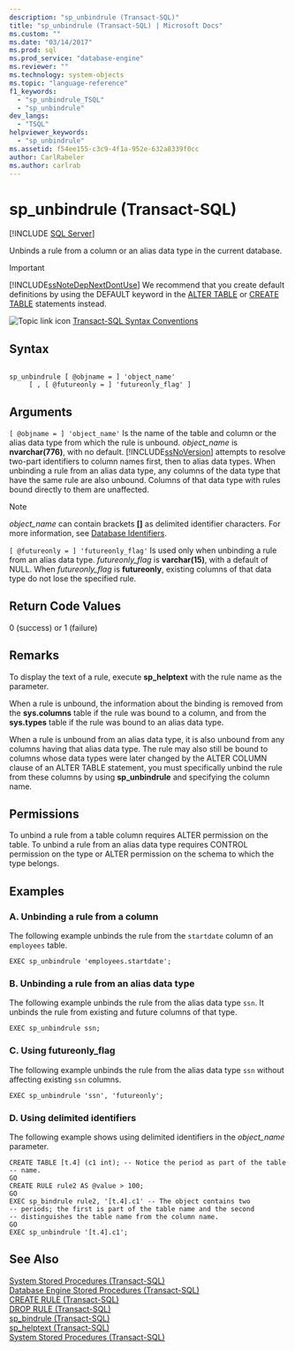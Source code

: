 ```yaml
---
description: "sp_unbindrule (Transact-SQL)"
title: "sp_unbindrule (Transact-SQL) | Microsoft Docs"
ms.custom: ""
ms.date: "03/14/2017"
ms.prod: sql
ms.prod_service: "database-engine"
ms.reviewer: ""
ms.technology: system-objects
ms.topic: "language-reference"
f1_keywords: 
  - "sp_unbindrule_TSQL"
  - "sp_unbindrule"
dev_langs: 
  - "TSQL"
helpviewer_keywords: 
  - "sp_unbindrule"
ms.assetid: f54ee155-c3c9-4f1a-952e-632a8339f0cc
author: CarlRabeler
ms.author: carlrab
---
```

# sp_unbindrule (Transact-SQL)
[!INCLUDE [SQL Server](../../includes/applies-to-version/sqlserver.md)]

  Unbinds a rule from a column or an alias data type in the current database.  
  
> [!IMPORTANT]  
>  [!INCLUDE[ssNoteDepNextDontUse](../../includes/ssnotedepnextdontuse-md.md)] We recommend that you create default definitions by using the DEFAULT keyword in the [ALTER TABLE](../../t-sql/statements/alter-table-transact-sql.md) or [CREATE TABLE](../../t-sql/statements/create-table-transact-sql.md) statements instead.  
  
 ![Topic link icon](../../database-engine/configure-windows/media/topic-link.gif "Topic link icon") [Transact-SQL Syntax Conventions](../../t-sql/language-elements/transact-sql-syntax-conventions-transact-sql.md)  
  
## Syntax  
  
```  
  
sp_unbindrule [ @objname = ] 'object_name'   
     [ , [ @futureonly = ] 'futureonly_flag' ]  
```  
  
## Arguments  
`[ @objname = ] 'object_name'`
 Is the name of the table and column or the alias data type from which the rule is unbound. *object_name* is **nvarchar(776)**, with no default. [!INCLUDE[ssNoVersion](../../includes/ssnoversion-md.md)] attempts to resolve two-part identifiers to column names first, then to alias data types. When unbinding a rule from an alias data type, any columns of the data type that have the same rule are also unbound. Columns of that data type with rules bound directly to them are unaffected.  
  
> [!NOTE]  
>  *object_name* can contain brackets **[]** as delimited identifier characters. For more information, see [Database Identifiers](../../relational-databases/databases/database-identifiers.md).  
  
`[ @futureonly = ] 'futureonly_flag'`
 Is used only when unbinding a rule from an alias data type. *futureonly_flag* is **varchar(15)**, with a default of NULL. When *futureonly_flag* is **futureonly**, existing columns of that data type do not lose the specified rule.  
  
## Return Code Values  
 0 (success) or 1 (failure)  
  
## Remarks  
 To display the text of a rule, execute **sp_helptext** with the rule name as the parameter.  
  
 When a rule is unbound, the information about the binding is removed from the **sys.columns** table if the rule was bound to a column, and from the **sys.types** table if the rule was bound to an alias data type.  
  
 When a rule is unbound from an alias data type, it is also unbound from any columns having that alias data type. The rule may also still be bound to columns whose data types were later changed by the ALTER COLUMN clause of an ALTER TABLE statement, you must specifically unbind the rule from these columns by using **sp_unbindrule** and specifying the column name.  
  
## Permissions  
 To unbind a rule from a table column requires ALTER permission on the table. To unbind a rule from an alias data type requires CONTROL permission on the type or ALTER permission on the schema to which the type belongs.  
  
## Examples  
  
### A. Unbinding a rule from a column  
 The following example unbinds the rule from the `startdate` column of an `employees` table.  
  
```  
EXEC sp_unbindrule 'employees.startdate';  
```  
  
### B. Unbinding a rule from an alias data type  
 The following example unbinds the rule from the alias data type `ssn`. It unbinds the rule from existing and future columns of that type.  
  
```  
EXEC sp_unbindrule ssn;  
```  
  
### C. Using futureonly_flag  
 The following example unbinds the rule from the alias data type `ssn` without affecting existing `ssn` columns.  
  
```  
EXEC sp_unbindrule 'ssn', 'futureonly';  
```  
  
### D. Using delimited identifiers  
 The following example shows using delimited identifiers in the *object_name* parameter.  
  
```  
CREATE TABLE [t.4] (c1 int); -- Notice the period as part of the table   
-- name.  
GO  
CREATE RULE rule2 AS @value > 100;  
GO  
EXEC sp_bindrule rule2, '[t.4].c1' -- The object contains two   
-- periods; the first is part of the table name and the second   
-- distinguishes the table name from the column name.  
GO  
EXEC sp_unbindrule '[t.4].c1';  
```  
  
## See Also  
 [System Stored Procedures &#40;Transact-SQL&#41;](../../relational-databases/system-stored-procedures/system-stored-procedures-transact-sql.md)   
 [Database Engine Stored Procedures &#40;Transact-SQL&#41;](../../relational-databases/system-stored-procedures/database-engine-stored-procedures-transact-sql.md)   
 [CREATE RULE &#40;Transact-SQL&#41;](../../t-sql/statements/create-rule-transact-sql.md)   
 [DROP RULE &#40;Transact-SQL&#41;](../../t-sql/statements/drop-rule-transact-sql.md)   
 [sp_bindrule &#40;Transact-SQL&#41;](../../relational-databases/system-stored-procedures/sp-bindrule-transact-sql.md)   
 [sp_helptext &#40;Transact-SQL&#41;](../../relational-databases/system-stored-procedures/sp-helptext-transact-sql.md)   
 [System Stored Procedures &#40;Transact-SQL&#41;](../../relational-databases/system-stored-procedures/system-stored-procedures-transact-sql.md)  
  
  
